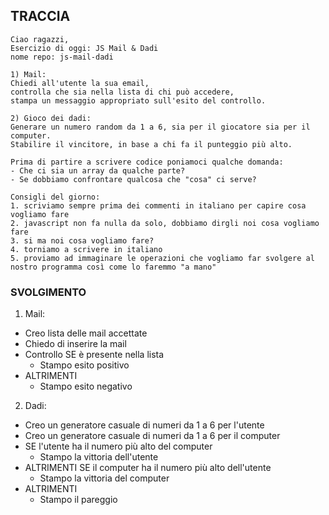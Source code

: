 ## TRACCIA
```
Ciao ragazzi,
Esercizio di oggi: JS Mail & Dadi
nome repo: js-mail-dadi

1) Mail:
Chiedi all'utente la sua email,
controlla che sia nella lista di chi può accedere,
stampa un messaggio appropriato sull'esito del controllo.

2) Gioco dei dadi:
Generare un numero random da 1 a 6, sia per il giocatore sia per il computer.
Stabilire il vincitore, in base a chi fa il punteggio più alto.

Prima di partire a scrivere codice poniamoci qualche domanda:
- Che ci sia un array da qualche parte?
- Se dobbiamo confrontare qualcosa che "cosa" ci serve?

Consigli del giorno:
1. scriviamo sempre prima dei commenti in italiano per capire cosa vogliamo fare
2. javascript non fa nulla da solo, dobbiamo dirgli noi cosa vogliamo fare
3. si ma noi cosa vogliamo fare?
4. torniamo a scrivere in italiano
5. proviamo ad immaginare le operazioni che vogliamo far svolgere al nostro programma così come lo faremmo "a mano"
```

### SVOLGIMENTO

1) Mail:
- Creo lista delle mail accettate
- Chiedo di inserire la mail
- Controllo SE è presente nella lista
    - Stampo esito positivo
- ALTRIMENTI
    - Stampo esito negativo

2) Dadi:
- Creo un generatore casuale di numeri da 1 a 6 per l'utente
- Creo un generatore casuale di numeri da 1 a 6 per il computer
- SE l'utente ha il numero più alto del computer
    - Stampo la vittoria dell'utente
- ALTRIMENTI SE il computer ha il numero più alto dell'utente
    - Stampo la vittoria del computer
- ALTRIMENTI 
    - Stampo il pareggio

